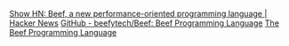 
[Show HN: Beef, a new performance-oriented programming language | Hacker News](https://news.ycombinator.com/item?id=21991382)
[GitHub - beefytech/Beef: Beef Programming Language](https://github.com/beefytech/Beef)
[The Beef Programming Language](https://www.beeflang.org/)
